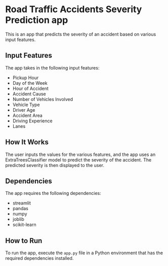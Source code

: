 # Road Traffic Accidents Severity Prediction app

This is an app that predicts the severity of an accident based on various input features.

## Input Features

The app takes in the following input features:
- Pickup Hour
- Day of the Week
- Hour of Accident
- Accident Cause
- Number of Vehicles Involved
- Vehicle Type
- Driver Age
- Accident Area
- Driving Experience
- Lanes

## How It Works

The user inputs the values for the various features, and the app uses an ExtraTreesClassifier model to predict the severity of the accident. The predicted severity is then displayed to the user.

## Dependencies

The app requires the following dependencies:
- streamlit
- pandas
- numpy
- joblib
- scikit-learn

## How to Run

To run the app, execute the `app.py` file in a Python environment that has the required dependencies installed.

